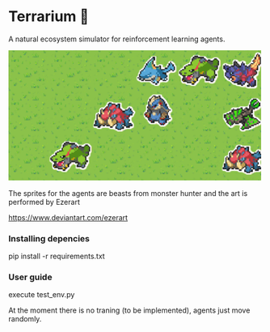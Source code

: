 # Terrarium :leaves:
A natural ecosystem simulator for reinforcement learning agents.

<img src="wallpaper.png" alt="drawing" width="500"/>

The sprites for the agents are beasts from monster hunter and the art is performed by Ezerart

https://www.deviantart.com/ezerart

### Installing depencies

pip install -r requirements.txt

### User guide

execute test_env.py

At the moment there is no traning (to be implemented), agents just move randomly.


